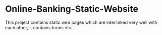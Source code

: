 # Online-Banking-Static-Website
This project contains static web pages which are interlinked very well with each other, it contains forms etc.
